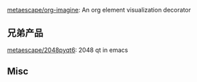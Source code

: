 




[metaescape/org-imagine](https://github.com/metaescape/org-imagine): An org element visualization decorator






## 兄弟产品

[metaescape/2048pyqt6](https://github.com/metaescape/2048pyqt6): 2048 qt in emacs


## Misc


